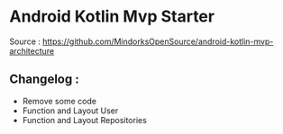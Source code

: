 # Android Kotlin Mvp Starter
Source : https://github.com/MindorksOpenSource/android-kotlin-mvp-architecture

## Changelog :
* Remove some code
* Function and Layout User
* Function and Layout Repositories